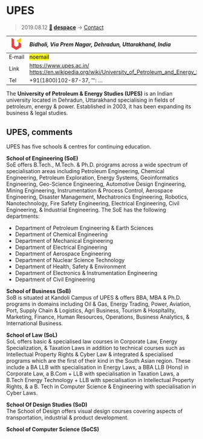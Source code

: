 # UPES
> 2019.08.12 **[🚀](../index/index.md) [despace](index.md)** → [Contact](contact.md)

|[![](f/contact/u/upes_logo1_thumb.png)](f/contact/u/upes_logo1.png)|*Bidholi, Via Prem Nagar, Dehradun, Uttarakhand, India*|
|:--|:--|
|E‑mail| <mark>noemail</mark> |
|Link| <https://www.upes.ac.in/><br> <https://en.wikipedia.org/wiki/University_of_Petroleum_and_Energy_Studies> |
|Tel| +91(1800)102-87-37, ℻: … |

The **University of Petroleum & Energy Studies (UPES)** is an Indian university located in Dehradun, Uttarakhand specialising in fields of petroleum, energy & power. Established in 2003, it has been expanding its business & legal studies.


<p style="page-break-after:always"> </p>

## UPES, comments

UPES has five schools & centres for continuing education.

**School of Engineering (SoE)**  
SoE offers B.Tech., M.Tech. & Ph.D. programs across a wide spectrum of specialisation areas including Petroleum Engineering, Chemical Engineering, Petroleum Exploration, Energy Systems, Geoinformatics Engineering, Geo-Science Engineering, Automotive Design Engineering, Mining Engineering, Instrumentation & Process Control, Aerospace Engineering, Disaster Management, Mechatronics Engineering, Robotics, Nanotechnology, Fire Safety Engineering, Electrical Engineering, Civil Engineering, & Industrial Engineering. The SoE has the following departments:

   - Department of Petroleum Engineering & Earth Sciences
   - Department of Chemical Engineering
   - Department of Mechanical Engineering
   - Department of Electrical Engineering
   - Department of Aerospace Engineering
   - Department of Nuclear Science Technology
   - Department of Health, Safety & Environment
   - Department of Electronics & Instrumentation Engineering
   - Department of Civil Engineering

**School of Business (SoB)**  
SoB is situated at Kandoli Campus of UPES & offers BBA, MBA & Ph.D. programs in domains including Oil & Gas, Energy Trading, Power, Aviation, Port, Supply Chain & Logistics, Agri Business, Tourism & Hospitality, Marketing, Finance, Human Resources, Operations, Business Analytics, & International Business.

**School of Law (SoL)**  
SoL offers basic & specialised law courses in Corporate Law, Energy Specialization, & Taxation Laws in addition to technical courses such as Intellectual Property Rights & Cyber Law & integrated & specialised programs which are the first of their kind in the South Asian region. These include a BA LLB with specialisation in Energy Laws, a BBA LLB (Hons) in Corporate Law, a B.Com + LLB with specialisation in Taxation Laws, a B.Tech Energy Technology + LLB with specialisation in Intellectual Property Rights, & a B. Tech in Computer Science & Engineering with specialisation in Cyber Laws.

**School Of Design Studies (SoD)**  
The School of Design offers visual design courses covering aspects of transportation, industrial & product development.

**School of Computer Science (SoCS)**

